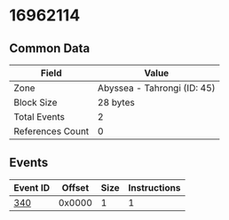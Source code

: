 # 16962114

## Common Data

| Field            | Value                       |
|------------------|-----------------------------|
| Zone             | Abyssea - Tahrongi (ID: 45) |
| Block Size       | 28 bytes                    |
| Total Events     | 2                           |
| References Count | 0                           |

## Events

| Event ID        | Offset   |   Size |   Instructions |
|-----------------|----------|--------|----------------|
| [340](./340.md) | 0x0000   |      1 |              1 |
